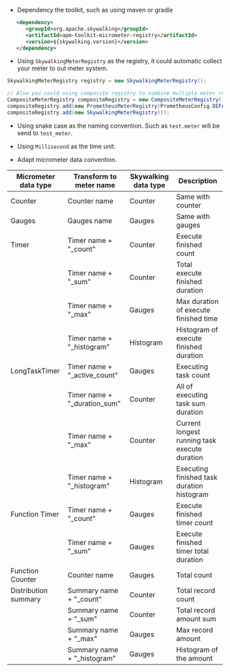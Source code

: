 * Dependency the toolkit, such as using maven or gradle
```xml
   <dependency>
      <groupId>org.apache.skywalking</groupId>
      <artifactId>apm-toolkit-micrometer-registry</artifactId>
      <version>${skywalking.version}</version>
   </dependency>
```

* Using `SkywalkingMeterRegistry` as the registry, it could automatic collect your meter to out meter system.
```java
SkywalkingMeterRegistry registry = new SkywalkingMeterRegistry();

// Also you could using composite registry to combine multiple meter registry, such as collect to Skywalking and prometheus
CompositeMeterRegistry compositeRegistry = new CompositeMeterRegistry();
compositeRegistry.add(new PrometheusMeterRegistry(PrometheusConfig.DEFAULT));
compositeRegistry.add(new SkywalkingMeterRegistry());
```

* Using snake case as the naming convention. Such as `test.meter` will be send to `test_meter`.

* Using `Millisecond` as the time unit.

* Adapt micrometer data convention.

|Micrometer data type|Transform to meter name|Skywalking data type| Description|
|----- |----- |----- |----- |
|Counter|Counter name|Counter|Same with counter|
|Gauges|Gauges name|Gauges|Same with gauges|
|Timer|Timer name + "_count"|Counter|Execute finished count|
| |Timer name + "_sum"|Counter|Total execute finished duration|
| |Timer name + "_max"|Gauges|Max duration of execute finished time|
| |Timer name + "_histogram"|Histogram|Histogram of execute finished duration|
|LongTaskTimer|Timer name + "_active_count"|Gauges|Executing task count|
| |Timer name + "_duration_sum"|Counter|All of executing task sum duration|
| |Timer name + "_max"|Counter|Current longest running task execute duration|
| |Timer name + "_histogram"|Histogram|Executing finished task duration histogram|
|Function Timer|Timer name + "_count"|Gauges|Execute finished timer count|
| |Timer name + "_sum"|Gauges|Execute finished timer total duration|
|Function Counter|Counter name|Gauges|Total count|
|Distribution summary|Summary name + "_count"|Counter|Total record count|
| |Summary name + "_sum"|Counter|Total record amount sum|
| |Summary name + "_max"|Gauges|Max record amount|
| |Summary name + "_histogram"|Gauges|Histogram of the amount|
